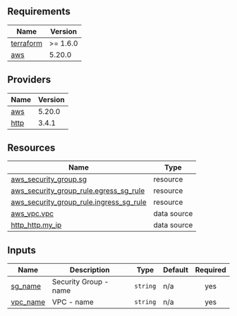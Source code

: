 <!-- BEGIN_TF_DOCS -->
## Requirements

| Name | Version |
|------|---------|
| <a name="requirement_terraform"></a> [terraform](#requirement\_terraform) | >= 1.6.0 |
| <a name="requirement_aws"></a> [aws](#requirement\_aws) | 5.20.0 |

## Providers

| Name | Version |
|------|---------|
| <a name="provider_aws"></a> [aws](#provider\_aws) | 5.20.0 |
| <a name="provider_http"></a> [http](#provider\_http) | 3.4.1 |

## Resources

| Name | Type |
|------|------|
| [aws_security_group.sg](https://registry.terraform.io/providers/hashicorp/aws/5.20.0/docs/resources/security_group) | resource |
| [aws_security_group_rule.egress_sg_rule](https://registry.terraform.io/providers/hashicorp/aws/5.20.0/docs/resources/security_group_rule) | resource |
| [aws_security_group_rule.ingress_sg_rule](https://registry.terraform.io/providers/hashicorp/aws/5.20.0/docs/resources/security_group_rule) | resource |
| [aws_vpc.vpc](https://registry.terraform.io/providers/hashicorp/aws/5.20.0/docs/data-sources/vpc) | data source |
| [http_http.my_ip](https://registry.terraform.io/providers/hashicorp/http/latest/docs/data-sources/http) | data source |

## Inputs

| Name | Description | Type | Default | Required |
|------|-------------|------|---------|:--------:|
| <a name="input_sg_name"></a> [sg\_name](#input\_sg\_name) | Security Group - name | `string` | n/a | yes |
| <a name="input_vpc_name"></a> [vpc\_name](#input\_vpc\_name) | VPC - name | `string` | n/a | yes |
<!-- END_TF_DOCS -->
